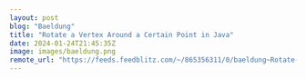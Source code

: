 ```yaml
---
layout: post
blog: "Baeldung"
title: "Rotate a Vertex Around a Certain Point in Java"
date: 2024-01-24T21:45:35Z
image: images/baeldung.png
remote_url: "https://feeds.feedblitz.com/~/865356311/0/baeldung~Rotate-a-Vertex-Around-a-Certain-Point-in-Java"
---
```

